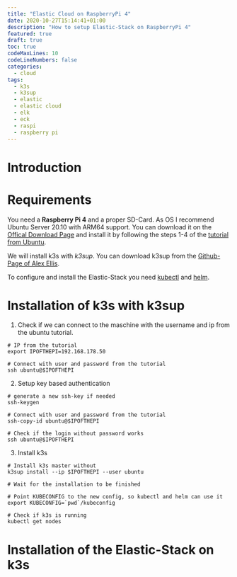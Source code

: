 ```yaml
---
title: "Elastic Cloud on RaspberryPi 4"
date: 2020-10-27T15:14:41+01:00
description: "How to setup Elastic-Stack on RaspberryPi 4"
featured: true 
draft: true
toc: true
codeMaxLines: 10
codeLineNumbers: false
categories:
  - cloud
tags:
  - k3s
  - k3sup
  - elastic
  - elastic cloud
  - elk
  - eck
  - raspi
  - raspberry pi
---
```



# Introduction

# Requirements

You need a **Raspberry Pi 4** and a proper SD-Card. As OS I recommend Ubuntu Server 20.10 with ARM64 support. You can download it on the [Offical Download Page](https://ubuntu.com/download/raspberry-pi/thank-you?version=20.10&architecture=server-arm64+raspi) and install it by following the steps 1-4 of the [tutorial from Ubuntu](https://ubuntu.com/tutorials/how-to-install-ubuntu-on-your-raspberry-pi).

We will install k3s with *k3sup*. You can download k3sup from the [Github-Page of Alex Ellis](https://github.com/alexellis/k3sup).

To configure and install the Elastic-Stack you need [kubectl](https://kubernetes.io/docs/tasks/tools/install-kubectl/) and [helm](https://helm.sh/docs/intro/install/).

# Installation of k3s with k3sup

1. Check if we can connect to the maschine with the username and ip from the ubuntu tutorial.

```
# IP from the tutorial
export IPOFTHEPI=192.168.178.50

# Connect with user and password from the tutorial
ssh ubuntu@$IPOFTHEPI
```

2. Setup key based authentication
```
# generate a new ssh-key if needed
ssh-keygen

# Connect with user and password from the tutorial
ssh-copy-id ubuntu@$IPOFTHEPI

# Check if the login without password works
ssh ubuntu@$IPOFTHEPI
```

3. Install k3s

```
# Install k3s master without
k3sup install --ip $IPOFTHEPI --user ubuntu

# Wait for the installation to be finished

# Point KUBECONFIG to the new config, so kubectl and helm can use it
export KUBECONFIG=`pwd`/kubeconfig

# Check if k3s is running
kubectl get nodes
```

# Installation of the Elastic-Stack on k3s
